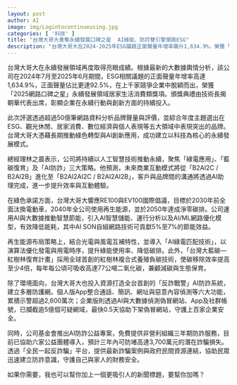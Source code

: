 ```yaml
---
layout: post
author: AI
image: img/Logintocontinueusing.jpg
categories: [ '科技' ]
title: "台灣大哥大勇奪永續發展口碑之星  AI綠能、防詐雙引擎領跑ESG"  
description: "台灣大哥大在2024-2025年ESG議題正面聲量年增率飆升1,634.9%，榮獲「2025網路口碑之星」永續發展獎。透過AI推動綠電、藍碳復育及防詐系統，引領永續創新與智慧安全新時代。"  "
---
```

台灣大哥大在永續發展領域再度取得亮眼成績。根據最新的大數據輿情分析，該公司在2024年7月至2025年6月期間，ESG相關議題的正面聲量年增率高達1,634.9%，正面聲量佔比更達92.5%，在上千家競爭企業中脫穎而出，榮獲「2025網路口碑之星」永續發展領域居家生活消費類獎項。頒獎典禮由技術長揭朝華代表出席，彰顯企業在永續行動與創新方面的持續投入。  

此次評選透過超過50億筆網路資料分析品牌聲量與評價，並綜合年度主題選出在ESG、觀光休閒、居家消費、數位經濟與個人表現等五大領域中表現突出的品牌。台灣大哥大憑藉長期推動綠色轉型與AI創新應用，成功建立以科技為核心的永續發展模式。  

總經理林之晨表示，公司將持續以人工智慧技術推動永續，聚焦「綠電應用」、「藍碳復育」及「AI防詐」三大策略。他預測，未來商業互動模式將從「B2AI2C / B2AI2B」進化至「B2AI2AI2C / B2AI2AI2B」，客戶與品牌間的溝通將透過AI助理完成，進一步提升效率與互動體驗。  

在綠色承諾方面，台灣大哥大響應RE100與EV100國際倡議，目標於2030年前全面汰換電動車，2040年全公司使用再生能源，並於2050年達成淨零碳排。公司運用AI與大數據推動智慧節能，引入AI智慧儲能、運行分析以及AI/ML網路優化模型，有效降低能耗，其中AI SON自組網路技術可貢獻5%至7%的節能效益。  

再生能源布局策略上，結合光電與風電互補特性，並導入「AI綠電匹配技術」，以演算法優化發電與用電時序，提升綠能使用率、降低碳排。此外，「台灣大藍碳—紅樹林復育計畫」採用全球首創的紅樹林複合式養殖負碳技術，使碳移除效率提高至少4倍，每年每公頃可吸收高達77公噸二氧化碳，兼顧減碳與生態保育。  

除了環境面向，台灣大哥大也投入資源打造全台首創的「反詐戰警」AI防詐系統，建立多層防護網。個人版App整合通話、簡訊、網址與惡意內容偵測等六大功能，累積示警超過2,600萬次；企業版則透過AI與大數據偵測偽冒網站、App及社群帳號，已攔截逾5億個可疑網域，最快0.5天協助下架偽冒網站，守護上百家企業安全。  

同時，公司基金會推出AI防詐公益專案，免費提供非營利組織三年期防詐服務，目前已協助六家公益團體導入，預計三年內可防堵高達3,700萬元的潛在詐騙損失。透過「全民一起反詐騙」平台，提供最新詐騙案例與政府民間資源連結，協助民眾迅速建立防詐意識，守護自己與家人的財務安全。  

如果你需要，我也可以幫你加上一個更吸引人的新聞標題，要幫你加嗎？